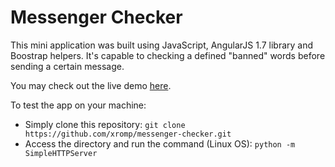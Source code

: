 # Messenger Checker

This mini application was built using JavaScript, AngularJS 1.7 library and Boostrap helpers. It's capable to checking a defined "banned" words before sending a certain message.

You may check out the live demo [here](https://messengerchecker-37cd9.firebaseapp.com).

To test the app on your machine:
 - Simply clone this repository: `git clone https://github.com/xromp/messenger-checker.git`
 - Access the directory and run the command (Linux OS): `python -m SimpleHTTPServer`
 
 

